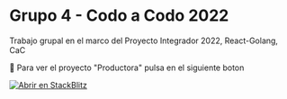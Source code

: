 # Grupo 4 - Codo a Codo 2022
Trabajo grupal en el marco del Proyecto Integrador 2022, React-Golang, CaC

📌 Para ver el proyecto "Productora" pulsa en el siguiente boton

[![Abrir en StackBlitz](https://developer.stackblitz.com/img/open_in_stackblitz.svg)](https://stackblitz.com/github/msbizari/CaC_Integrador2022/tree/main/productora-js)
